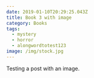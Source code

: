 ```yaml
---
date: 2019-01-10T20:29:25.043Z
title: Book 3 with image
category: Books
tags:
  - mystery
  - horror
  - alongwordtotest123
image: /img/stock.jpg
---
```

Testing a post with an image.
